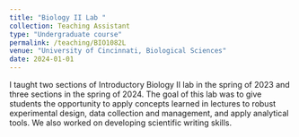 ```yaml
---
title: "Biology II Lab "
collection: Teaching Assistant
type: "Undergraduate course"
permalink: /teaching/BIO1082L
venue: "University of Cincinnati, Biological Sciences"
date: 2024-01-01
---
```

I taught two sections of Introductory Biology II lab in the spring of 2023 and three sections in the spring of 2024. The goal of this lab was to give students the opportunity to apply concepts learned in lectures to robust experimental design, data collection and management, and apply analytical tools. We also worked on developing scientific writing skills.

